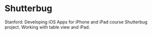 # Shutterbug
Stanford: Developing iOS Apps for iPhone and iPad course Shutterbug project. Working with table view and iPad.
